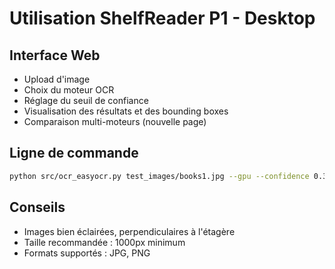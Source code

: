 # Utilisation ShelfReader P1 - Desktop

## Interface Web
- Upload d'image
- Choix du moteur OCR
- Réglage du seuil de confiance
- Visualisation des résultats et des bounding boxes
- Comparaison multi-moteurs (nouvelle page)

## Ligne de commande
```bash
python src/ocr_easyocr.py test_images/books1.jpg --gpu --confidence 0.3
```

## Conseils
- Images bien éclairées, perpendiculaires à l'étagère
- Taille recommandée : 1000px minimum
- Formats supportés : JPG, PNG
